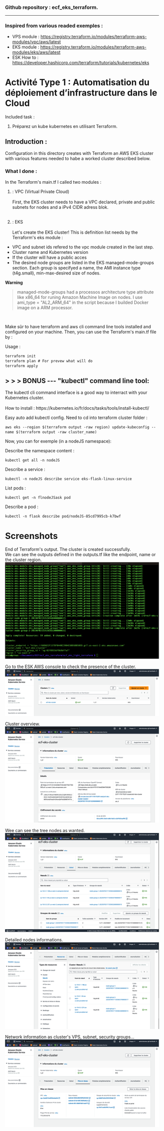 ### Github repository : ecf_eks_terraform.

---
### Inspired from various readed exemples :
- VPS module : https://registry.terraform.io/modules/terraform-aws-modules/vpc/aws/latest
- EKS module : https://registry.terraform.io/modules/terraform-aws-modules/eks/aws/latest
- ESK How to : https://developer.hashicorp.com/terraform/tutorials/kubernetes/eks


# Activité Type 1 : Automatisation du déploiement d’infrastructure dans le Cloud

Included task :

1. Préparez un kube kubernetes en utilisant Terraform.


## Introduction :
<p>Configuration in this directory creates with Terraform an AWS EKS cluster with various features needed to habe a worked cluster described below.</p>

### What I done :

<p>
In the Terraform's main.tf I called two modules :

1. : VPC (Virtual Private Cloud)<br><br>
First, the EKS cluster needs to have a VPC declared, private and public subnets for nodes and a iPv4 CIDR adress blok.<br><br>

1. : EKS<br><br>
Let's create the EKS cluster! This is definition list needs by the Terraform's eks module :<br>
- VPC and subnet ids refered to the vpc module created in the last step.
- Cluster name and Kubernetes version
- If the cluster will have a public acces
- The desired node groups are listed in the EKS managed-mode-groups section. Each group is specifyed a name, the AMI instance type (t4g.small), min-max-desired size of nodes.

**Warning**
>managed-mode-groups had a processos architecture type attribute like x86_64 for runing Amazon Machine Image on nodes. I use ami_type = "AL2_ARM_64" in the script because I builded Docker image on a ARM processor.
 
<br>


Make sûr to have terraform and aws cli command line tools installed and configured on your machine. Then, you can use the Terraform's main.tf file by :

Usage :
```
terraform init
terraform plan # For prevew what will do
terraform apply
```

## > > > BONUS --- "kubectl" command line tool:
<p>The kubectl cli command interface is a good way to interract with your Kubernetes cluster.<br><br>
How to install : https://kubernetes.io/fr/docs/tasks/tools/install-kubectl/<br>

Easy auto add kubectl config. Need to cd into terraform cluster folder :</p>
```
aws eks --region $(terraform output -raw region) update-kubeconfig --name $(terraform output -raw cluster_name)
```

Now, you can for exemple (in a nodeJS namespace):<br>

Describe the namespace content :<br>
```
kubectl get all -n nodeJS
```

Describe a service :<br>
```
kubectl -n nodeJS describe service eks-flask-linux-service
```

List pods : <br>
```
kubectl get -n flnodeJSask pod
```

Describe a pod :<br>
```
kubectl -n flask describe pod/nodeJS-85cd7995cb-k7bwf
```
# Screenshots

End of Terraform's output. The cluster is created successfully.<br>
We can see the outputs defined in the outputs.tf like the endpoint, name or the cluster region.
![ScreenShot](img/eks_terraform_done.png)

Go to the ESK AWS console to check the presence of the cluster.
![ScreenShot](img/eks_ok.png)

Cluster overview.
![ScreenShot](img/eks_overview.png)

Wee can see the tree nodes as wanted.
![ScreenShot](img/eks_nodes.png)

Detailed nodes informations.
![ScreenShot](img/eks_detailed_nodes.png)

Network information as cluster's VPS, subnet, security groups...
![ScreenShot](img/eks_network.png)